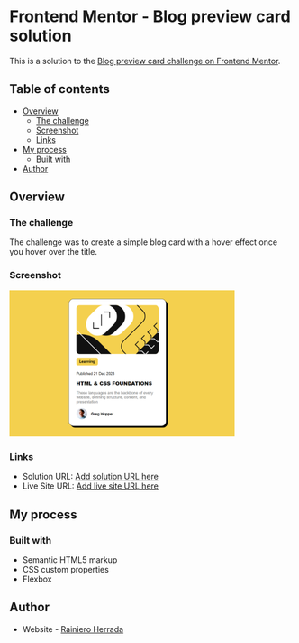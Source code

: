 # Frontend Mentor - Blog preview card solution

This is a solution to the [Blog preview card challenge on Frontend Mentor](https://www.frontendmentor.io/challenges/blog-preview-card-ckPaj01IcS).

## Table of contents

- [Overview](#overview)
  - [The challenge](#the-challenge)
  - [Screenshot](#screenshot)
  - [Links](#links)
- [My process](#my-process)
  - [Built with](#built-with)
- [Author](#author)

## Overview

### The challenge

The challenge was to create a simple blog card with a hover effect once you hover over the title.

### Screenshot

<img src="blogcard.PNG" width="400px">

### Links

- Solution URL: [Add solution URL here](https://www.frontendmentor.io/solutions/blog-card-challenge-solution-by-rainiero-hU1RykRXrY)
- Live Site URL: [Add live site URL here](https://blogcardrainiero.netlify.app/)

## My process

### Built with

- Semantic HTML5 markup
- CSS custom properties
- Flexbox

## Author

- Website - [Rainiero Herrada](https://www.linkedin.com/in/rainieroherrada/)
